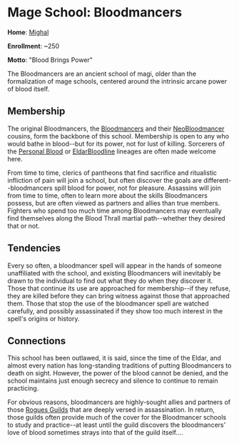 # Mage School: Bloodmancers
**Home**: [Mighal](../../Cities/Mighal.md)

**Enrollment**: ~250

**Motto**: "Blood Brings Power"

The Bloodmancers are an ancient school of magi, older than the formalization of mage schools, centered around the intrinsic arcane power of blood itself.

## Membership
The original Bloodmancers, the [Bloodmancers](../../Classes/Wizard/Bloodmancer.md) and their [NeoBloodmancer](../../Classes/Wizard/NeoBloodmancer.md) cousins, form the backbone of this school. Membership is open to any who would bathe in blood--but for its power, not for lust of killing. Sorcerers of the [Personal Blood](../../Classes/Sorcerer/Blood.md) or [EldarBloodline](../../Classes/Sorcerer/EldarBloodline.md) lineages are often made welcome here.

From time to time, clerics of pantheons that find sacrifice and ritualistic infliction of pain will join a school, but often discover the goals are different--bloodmancers spill blood for power, not for pleasure. Assassins will join from time to time, often to learn more about the skills Bloodmancers possess, but are often viewed as partners and allies than true members. Fighters who spend too much time among Bloodmancers may eventually find themselves along the Blood Thrall martial path--whether they desired that or not.

## Tendencies
Every so often, a bloodmancer spell will appear in the hands of someone unaffiliated with the school, and existing Bloodmancers will inevitably be drawn to the individual to find out what they do when they discover it. Those that continue its use are approached for membership--if they refuse, they are killed before they can bring witness against those that approached them. Those that stop the use of the bloodmancer spell are watched carefully, and possibly assassinated if they show too much interest in the spell's origins or history.

## Connections
This school has been outlawed, it is said, since the time of the Eldar, and almost every nation has long-standing traditions of putting Bloodmancers to death on sight. However, the power of the blood cannot be denied, and the school maintains just enough secrecy and silence to continue to remain practicing.

For obvious reasons, bloodmancers are highly-sought allies and partners of those [Rogues Guilds](../RoguesGuilds/index.md) that are deeply versed in assassination. In return, those guilds often provide much of the cover for the Bloodmancer schools to study and practice--at least until the guild discovers the bloodmancers' love of blood sometimes strays into that of the guild itself....

